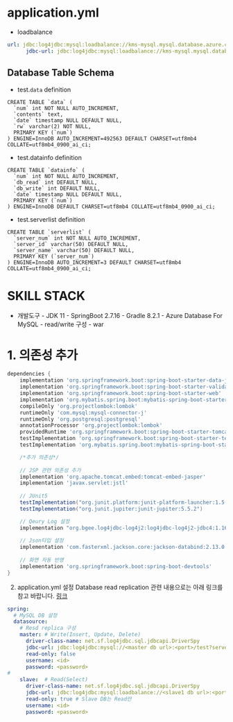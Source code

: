 # application.yml
- loadbalance
```yml
url: jdbc:log4jdbc:mysql:loadbalance://kms-mysql.mysql.database.azure.com:3306,kms-mysql-slave2.mysql.database.azure.com:3306,kms-mysql-slave.mysql.database.azure.com:3306/test?serverTimezone=UTC
      jdbc-url: jdbc:log4jdbc:mysql:loadbalance://kms-mysql.mysql.database.azure.com:3306,kms-mysql-slave.mysql.database.azure.com:3306,kms-mysql-slave.mysql2.database.azure.com:3306/test?serverTimezone=UTC
```

## Database Table Schema
- test.`data` definition
```mysql
CREATE TABLE `data` (
  `num` int NOT NULL AUTO_INCREMENT,
  `contents` text,
  `date` timestamp NULL DEFAULT NULL,
  `rw` varchar(2) NOT NULL,
  PRIMARY KEY (`num`)
) ENGINE=InnoDB AUTO_INCREMENT=492563 DEFAULT CHARSET=utf8mb4 COLLATE=utf8mb4_0900_ai_ci;
```

- test.datainfo definition
```mysql
CREATE TABLE `datainfo` (
  `num` int NOT NULL AUTO_INCREMENT,
  `db_read` int DEFAULT NULL,
  `db_write` int DEFAULT NULL,
  `date` timestamp NULL DEFAULT NULL,
  PRIMARY KEY (`num`)
) ENGINE=InnoDB DEFAULT CHARSET=utf8mb4 COLLATE=utf8mb4_0900_ai_ci;
```

- test.serverlist definition
```mysql
CREATE TABLE `serverlist` (
  `server_num` int NOT NULL AUTO_INCREMENT,
  `server_id` varchar(50) DEFAULT NULL,
  `server_name` varchar(50) DEFAULT NULL,
  PRIMARY KEY (`server_num`)
) ENGINE=InnoDB AUTO_INCREMENT=3 DEFAULT CHARSET=utf8mb4 COLLATE=utf8mb4_0900_ai_ci;
```

# SKILL STACK
- 개발도구
      - JDK 11
      - SpringBoot 2.7.16
      - Gradle 8.2.1
      - Azure Database For MySQL
            - read/write 구성
      - war

# 1. 의존성 추가
```build.gradle
dependencies {
	implementation 'org.springframework.boot:spring-boot-starter-data-jpa'
	implementation 'org.springframework.boot:spring-boot-starter-validation'
	implementation 'org.springframework.boot:spring-boot-starter-web'
	implementation 'org.mybatis.spring.boot:mybatis-spring-boot-starter:2.3.1'
	compileOnly 'org.projectlombok:lombok'
	runtimeOnly 'com.mysql:mysql-connector-j'
	runtimeOnly 'org.postgresql:postgresql'
	annotationProcessor 'org.projectlombok:lombok'
	providedRuntime 'org.springframework.boot:spring-boot-starter-tomcat'
	testImplementation 'org.springframework.boot:spring-boot-starter-test'
	testImplementation 'org.mybatis.spring.boot:mybatis-spring-boot-starter-test:2.3.1'

	/*추가 의존성*/
	
	// JSP 관련 의존성 추가
	implementation 'org.apache.tomcat.embed:tomcat-embed-jasper'
	implementation 'javax.servlet:jstl'
	
	// JUnit5
	testImplementation("org.junit.platform:junit-platform-launcher:1.5.2") 
	testImplementation("org.junit.jupiter:junit-jupiter:5.5.2")

	// Qeury Log 설정
	implementation "org.bgee.log4jdbc-log4j2:log4jdbc-log4j2-jdbc4:1.16"
	
	// Json타입 설정
	implementation 'com.fasterxml.jackson.core:jackson-databind:2.13.0'
	
	// 화면 자동 반영
	implementation 'org.springframework.boot:spring-boot-devtools'
}
```

2. application.yml 설정
Database read replication 관련 내용으로는 아래 링크를 참고 바랍니다.
[링크](https://github.com/mtcdevops/KBHC-SpringBoot-MySQL/tree/master/Document)
```yml
spring:
  # MySQL DB 설정
  datasource:
    # Resd replica 구성
    master: # Write(Insert, Update, Delete)
      driver-class-name: net.sf.log4jdbc.sql.jdbcapi.DriverSpy
      jdbc-url: jdbc:log4jdbc:mysql://<master db url>:<port>/test?serverTimezone=UTC
      read-only: false
      username: <id>
      password: <password>
#      
    slave:  # Read(Select)
      driver-class-name: net.sf.log4jdbc.sql.jdbcapi.DriverSpy
      jdbc-url: jdbc:log4jdbc:mysql:loadbalance://<slave1 db url>:<port>,<slave2 db url>:<port>/test?serverTimezone=UTC
      read-only: true # Slave DB는 Read만
      username: <id>
      password: <password>
```